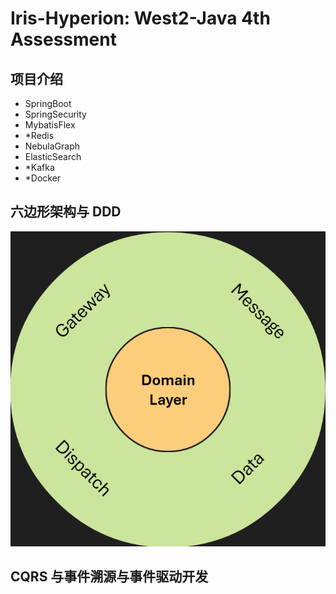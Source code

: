 # Iris-Hyperion: West2-Java 4th Assessment
## 项目介绍
- SpringBoot
- SpringSecurity
- MybatisFlex
- *Redis
- NebulaGraph
- ElasticSearch
- *Kafka
- *Docker

## 六边形架构与 DDD
![architecture.png](architecture.png)

## CQRS 与事件溯源与事件驱动开发
